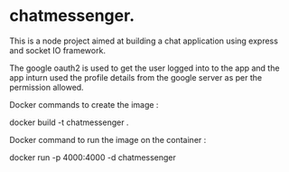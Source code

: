 # chatmessenger.
This is a node project aimed at building a chat application using express and socket IO framework. 

The google oauth2 is used to get the user logged into to the app and the app inturn used the profile details from the google server as per the permission allowed.

Docker commands to create the image :


docker build -t chatmessenger .

Docker command to run the image on the container :

docker run -p 4000:4000 -d chatmessenger

